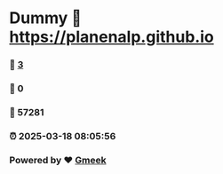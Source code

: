 # Dummy :link: https://planenalp.github.io 
### :page_facing_up: [3](https://planenalp.github.io/tag.html) 
### :speech_balloon: 0 
### :hibiscus: 57281 
### :alarm_clock: 2025-03-18 08:05:56 
### Powered by :heart: [Gmeek](https://github.com/Meekdai/Gmeek)
